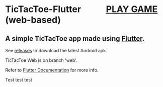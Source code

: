# TicTacToe-Flutter &nbsp;&nbsp;&nbsp;&nbsp;&nbsp;&nbsp;&nbsp;&nbsp;&nbsp;&nbsp;&nbsp;[PLAY GAME](https://sbvkrishna.github.io/tictactoe-flutter) (web-based)

## A simple TicTacToe app made using [Flutter](https://flutter.dev).

See [releases](https://github.com/sbvkrishna/tictactoe-flutter/releases) to download the latest Android apk.

TicTacToe Web is on branch 'web'.

Refer to [Flutter Documentation](https://flutter.dev/docs) for more info.


Test test test
